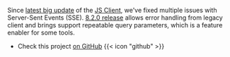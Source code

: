 
Since [latest big update](../01-30-js-client-8.0.3/) of the [JS Client](https://www.npmjs.com/package/@clevercloud/client/v/8.2.0), we've fixed multiple issues with Server-Sent Events (SSE). [8.2.0 release](https://github.com/CleverCloud/clever-client.js/blob/master/CHANGELOG.md#820-2024-02-27) allows error handling from legacy client and brings support repeatable query parameters, which is a feature enabler for some tools.

- Check this project [on GitHub](https://github.com/CleverCloud/clever-client.js) {{< icon "github" >}}


